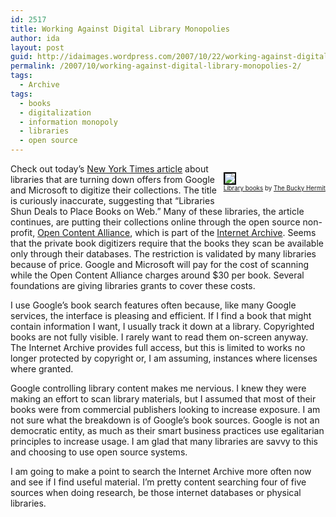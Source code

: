 ```yaml
---
id: 2517
title: Working Against Digital Library Monopolies
author: ida
layout: post
guid: http://idaimages.wordpress.com/2007/10/22/working-against-digital-library-monopolies-2/
permalink: /2007/10/working-against-digital-library-monopolies-2/
tags:
  - Archive
tags:
  - books
  - digitalization
  - information monopoly
  - libraries
  - open source
---
```

<p style="float:right;margin-left:10px;margin-bottom:10px;">
  <a href="http://www.flickr.com/photos/the-bh/766463245/" title="photo sharing"><img src="http://farm2.static.flickr.com/1209/766463245_1dc32ff865_m.jpg" style="border:2px solid #000000;" /></a><br /> <span style="font-size:0.7em;margin-top:0;"><a href="http://www.flickr.com/photos/the-bh/766463245/">Library books</a> by <a href="http://www.flickr.com/people/the-bh/">The Bucky Hermit</a><br /> </span>
</p>

Check out today&#8217;s <a href="http://www.nytimes.com/2007/10/22/technology/22library.html?_r=1&oref=slogin" target="_blank">New York Times article</a> about libraries that are turning down offers from Google and Microsoft to digitize their collections. The title is curiously inaccurate, suggesting that &#8220;Libraries Shun Deals to Place Books on Web.&#8221; Many of these libraries, the article continues, are putting their collections online through the open source non-profit, <a href="http://www.opencontentalliance.org/" target="_blank">Open Content Alliance</a>, which is part of the <a href="http://www.archive.org" target="_blank">Internet Archive</a>. Seems that the private book digitizers require that the books they scan be available only through their databases. The restriction is validated by many libraries because of price. Google and Microsoft will pay for the cost of scanning while the Open Content Alliance charges around $30 per book. Several foundations are giving libraries grants to cover these costs.

I use Google&#8217;s book search features often because, like many Google services, the interface is pleasing and efficient. If I find a book that might contain information I want, I usually track it down at a library. Copyrighted books are not fully visible. I rarely want to read them on-screen anyway. The Internet Archive provides full access, but this is limited to works no longer protected by copyright or, I am assuming, instances where licenses where granted.

Google controlling library content makes me nervious. I knew they were making an effort to scan library materials, but I assumed that most of their books were from commercial publishers looking to increase exposure. I am not sure what the breakdown is of Google&#8217;s book sources. Google is not an democratic entity, as much as their smart business practices use egalitarian principles to increase usage. I am glad that many libraries are savvy to this and choosing to use open source systems.

I am going to make a point to search the Internet Archive more often now and see if I find useful material. I&#8217;m pretty content searching four of five sources when doing research, be those internet databases or physical libraries.